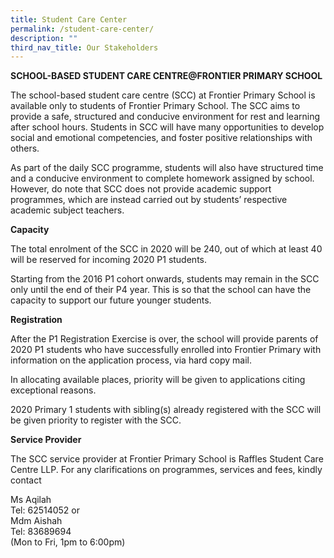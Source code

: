 ```yaml
---
title: Student Care Center
permalink: /student-care-center/
description: ""
third_nav_title: Our Stakeholders
---
```


<p><strong>SCHOOL-BASED STUDENT CARE CENTRE@FRONTIER PRIMARY SCHOOL</strong></p>
<p>The school-based student care centre (SCC) at Frontier Primary School is available only to students of Frontier Primary School. The SCC aims to provide a safe, structured and conducive environment for rest and learning after school hours. Students in SCC will have many opportunities to develop social and emotional competencies, and foster positive relationships with others.</p>
<p>As part of the daily SCC programme, students will also have structured time and a conducive environment to complete homework assigned by school. However, do note that SCC does not provide academic support programmes, which are instead carried out by students&rsquo; respective academic subject teachers.</p>
<p><strong>Capacity</strong></p>
<p>The total enrolment of the SCC in 2020 will be 240, out of which at least 40 will be reserved for incoming 2020 P1 students.</p>
<p>Starting from the 2016 P1 cohort onwards, students may remain in the SCC only until the end of their P4 year. This is so that the school can have the capacity to support our future younger students.</p>
<p><strong>Registration</strong></p>
<p>After the P1 Registration Exercise is over, the school will provide parents of 2020 P1 students who have successfully enrolled into Frontier Primary with information on the application process, via hard copy mail.</p>
<p>In allocating available places, priority will be given to applications citing exceptional reasons.</p>
<p>2020 Primary 1 students with sibling(s) already registered with the SCC will be given priority to register with the SCC.</p>
<p><strong>Service Provider</strong></p>
<p>The SCC service provider at Frontier Primary School is Raffles Student Care Centre LLP. For any clarifications on programmes, services and fees, kindly contact</p>
<p>Ms Aqilah<br />Tel: 62514052 or<br />Mdm Aishah<br />Tel: 83689694<br />(Mon to Fri, 1pm to 6:00pm)</p>